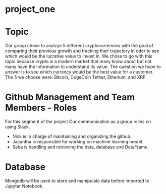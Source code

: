 # project_one

# Topic
Our group chose to analzye 5 different cryptocurrencies with the goal of comparing their previous growth and tracking their trajectory in oder to see which would be the lucrative value to invest in. We chose to go with this topic because crypto is a modern market that many know about but not many have the information to understand its value. The question we hope to answer is to see which currency would be the best value for a customer. The 5 we choose were: Bitcoin, DogeCoin Tether, Etherium, and XRP.

# Github Management and Team Members - Roles

For this segment of the project Our communication as a group relies on using Slack.

- Nick is in charge of maintaining and organizing the github.
- Jacyntha is responsible for working on machine learning model.
- Saba is handling and retrieving the data, database and DataFrame.


# Database

Mongodb will be used to store and manipulate data before imported to Jupyter Notebook.
